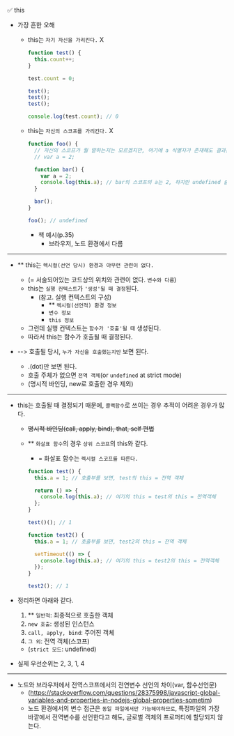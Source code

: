 ✅ this

- 가장 흔한 오해

  - this는 `자기 자신을 가리킨다.` X

    ```js
    function test() {
      this.count++;
    }

    test.count = 0;

    test();
    test();
    test();

    console.log(test.count); // 0
    ```

  - this는 `자신의 스코프를 가리킨다.` X

    ```js
    function foo() {
      // 자신의 스코프가 뭘 말하는지는 모르겠지만, 여기에 a 식별자가 존재해도 결과는 마찬가지
      // var a = 2;

      function bar() {
        var a = 2;
        console.log(this.a); // bar의 스코프의 a는 2, 하지만 undefined 출력
      }

      bar();
    }

    foo(); // undefined
    ```

    - 책 예시(p.35)
      - 브라우저, 노드 환경에서 다름

<hr />

- \*\* this는 `렉시컬(선언 당시) 환경과 아무런 관련이 없다.`
  - (= 서술되어있는 코드상의 위치와 관련이 없다. `변수와 다름`)
  - this는 `실행 컨텍스트`가 `'생성'될 때 결정`된다.
    - (참고. 실행 컨텍스트의 구성)
      - \*\* `렉시컬(선언적) 환경 정보`
      - `변수 정보`
      - `this 정보`
  - 그런데 실행 컨텍스트는 `함수가 '호출'될 때` 생성된다.
  - 따라서 this는 함수가 호출될 때 결정된다.
- --> 호출될 당시, `누가 자신을 호출했는지만` 보면 된다.

  - .(dot)만 보면 된다.
  - 호출 주체가 없으면 `전역 객체`(or `undefined` at strict mode)
  - (명시적 바인딩, new로 호출한 경우 제외)

<hr />

- this는 호출될 때 결정되기 때문에, `콜백함수`로 쓰이는 경우 추적이 어려운 경우가 많다.

  - <s>명시적 바인딩(call, apply, bind), that, self 편법</s>
  - \*\* `화살표 함수`의 경우 `상위 스코프`의 this와 같다.

    - = 화살표 함수는 `렉시컬 스코프를 따른다.`

    ```javascript
    function test() {
      this.a = 1; // 호출부를 보면, test의 this = 전역 객체

      return () => {
        console.log(this.a); // 여기의 this = test의 this = 전역객체
      };
    }

    test()(); // 1

    function test2() {
      this.a = 1; // 호출부를 보면, test2의 this = 전역 객체

      setTimeout(() => {
        console.log(this.a); // 여기의 this = test2의 this = 전역객체
      });
    }

    test2(); // 1
    ```

- 정리하면 아래와 같다.
  1. \*\* `일반적`: 최종적으로 호출한 객체
  2. `new 호출`: 생성된 인스턴스
  3. `call, apply, bind`: 주어진 객체
  4. `그 외`: 전역 객체(스코프)
  - (`strict 모드`: undefined)
- 실제 우선순위는 2, 3, 1, 4

<hr>

- 노드와 브라우저에서 전역스코프에서의 전연변수 선언의 차이(var, 함수선언문)
  - (https://stackoverflow.com/questions/28375998/javascript-global-variables-and-properties-in-nodejs-global-properties-sometim)
  - 노드 환경에서의 변수 접근은 `동일 파일에서만 가능해야하므로`, 특정파일의 가장 바깥에서 전역변수를 선언한다고 해도, 글로벌 객체의 프로퍼티에 할당되지 않는다.

